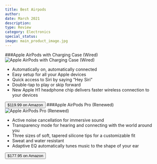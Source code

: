 ```yaml
---
title: Best Airpods
author: 
date: March 2021
description: 
type: Review
category: Electronics
special_status: 
image: main_product_image.jpg
---
```

###Apple AirPods with Charging Case (Wired)
![Apple AirPods with Charging Case (Wired)](https://images-na.ssl-images-amazon.com/images/I/71NTi82uBEL.__AC_SY445_SX342_QL70_ML2_.jpg)
- Automatically on, automatically connected
- Easy setup for all your Apple devices
- Quick access to Siri by saying “Hey Siri”
- Double-tap to play or skip forward
- New Apple H1 headphone chip delivers faster wireless connection to your devices

[<button class="button">$119.99 on Amazon</button>](https://www.amazon.com/gp/slredirect/picassoRedirect.html/ref=pa_sp_atf_aps_sr_pg1_1?ie=UTF8&adId=A1004870DBBUJLWQV2OL&url=%2FApple-AirPods-Charging-Latest-Model%2Fdp%2FB07PXGQC1Q%2Fref%3Dsr_1_1_sspa%3Fdchild%3D1%26keywords%3Dairpods%26qid%3D1614629427%26sr%3D8-1-spons%26psc%3D1&qualifier=1614629427&id=8806845734318341&widgetName=sp_atf)
###Apple AirPods Pro (Renewed)
![Apple AirPods Pro (Renewed)](https://images-na.ssl-images-amazon.com/images/I/71eGsUPZm2L.__AC_SX300_SY300_QL70_ML2_.jpg)
- Active noise cancellation for immersive sound
- Transparency mode for hearing and connecting with the world around you
- Three sizes of soft, tapered silicone tips for a customizable fit
- Sweat and water resistant
- Adaptive EQ automatically tunes music to the shape of your ear

[<button class="button">$177.95 on Amazon</button>](https://www.amazon.com/Apple-MWP22AM-A-cr-AirPods-Renewed/dp/B0828BJGD2/ref=sr_1_4?dchild=1&keywords=airpods&qid=1614629427&sr=8-4)

